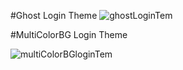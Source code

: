 #Ghost Login Theme
![ghostLoginTem](https://github.com/thowfickofficial/LoginPage_Category/assets/141597540/d5f4f6cf-7277-4183-ab18-27986e8a6e0b)


#MultiColorBG Login Theme

![multiColorBGloginTem](https://github.com/thowfickofficial/LoginPage_Category/assets/141597540/80896794-75cb-4089-8067-e50a8596aa7f)
